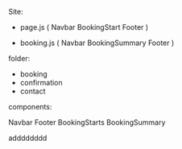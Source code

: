 Site:

- page.js
(
    Navbar
    BookingStart
    Footer
)

- booking.js
(
    Navbar
    BookingSummary
    Footer
)

folder:
<!-- - status -->
<!-- - quote -->
<!-- - details -->
- booking
- confirmation
- contact
<!-- - checkbooking -->
<!-- - booking -->

components:

Navbar
Footer
BookingStarts
BookingSummary

adddddddd
